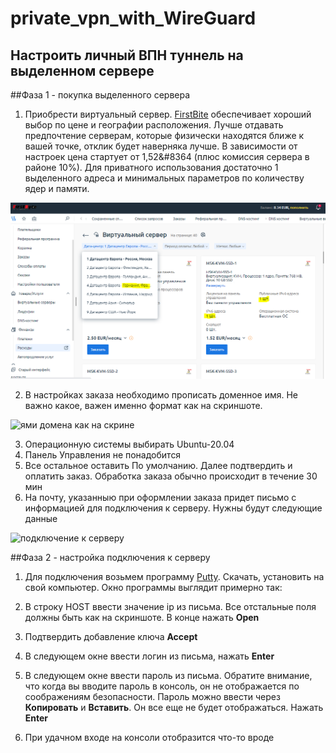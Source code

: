 # private_vpn_with_WireGuard
Настроить личный ВПН туннель на выделенном сервере
---------------------------------------------------
##Фаза 1 - покупка выделенного сервера

1. Приобрести виртуальный сервер. [FirstBite](https://firstbyte.pro/?from=158726) обеспечивает хороший выбор по цене и географии расположения. Лучше отдавать предпочтение серверам, которые физически находятся ближе к вашей точке, отклик будет наверняка лучше. В зависимости от настроек цена стартует от 1,52&#8364 (плюс комиссия сервера в районе 10%). Для приватного использования достаточно 1 выделенного адреса и минимальных параметров по количеству ядер и памяти.


![хостинг FirstBite](https://github.com/nboravlev/private_vpn_with_WireGuard/blob/main/_1.PNG)

2. В настройках заказа необходимо прописать доменное имя. Не важно какое, важен именно формат как на скриншоте.

![ями домена как на скрине](https://github.com/nboravlev/private_vpn_with_WireGuard/assets/120275954/33dd3696-35ca-4119-9d31-9eec4b7c549f)

3. Операционную системы выбирать Ubuntu-20.04
4. Панель Управления не понадобится
5. Все остальное оставить По умолчанию. Далее подтвердить и оплатить заказ. Обработка заказа обычно происходит в течение 30 мин
6. На почту, указанныю при оформлении заказа придет письмо с информацией для подключения к серверу. Нужны будут следующие данные

![подключение к серверу](https://github.com/nboravlev/private_vpn_with_WireGuard/commit/40ac8c53c0527b15f4a99a49a12730532f5b6677#commitcomment-134307823)

##Фаза 2 - настройка подключения к серверу

1. Для подключения возьмем программу [Putty](https://the.earth.li/~sgtatham/putty/latest/w64/putty.exe). Скачать, установить на свой компьютер. Окно программы выглядит примерно так:

2. В строку HOST ввести значение ip из письма. Все отстальные поля должны быть как на скриншоте. В конце нажать **Open**

3. Подтвердить добавление ключа **Accept**

4. В следующем окне ввести логин из письма, нажать **Enter**

5. В следующем окне ввести пароль из письма. Обратите внимание, что когда вы вводите пароль в консоль, он не отображается по соображениям безопасности. Пароль можно ввести через **Копировать** и **Вставить**. Он все еще не будет отображаться. Нажать **Enter**

6. При удачном входе на консоли отобразится что-то вроде
